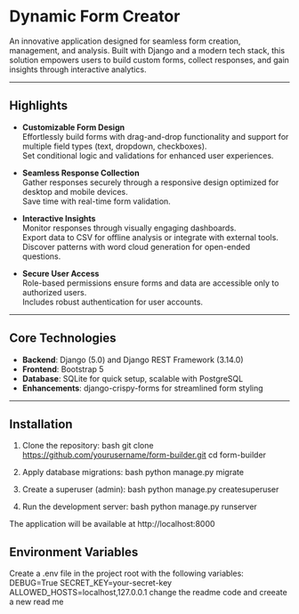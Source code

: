# Dynamic Form Creator

An innovative application designed for seamless form creation, management, and analysis. Built with Django and a modern tech stack, this solution empowers users to build custom forms, collect responses, and gain insights through interactive analytics.

---

## Highlights

- **Customizable Form Design**  
  Effortlessly build forms with drag-and-drop functionality and support for multiple field types (text, dropdown, checkboxes).  
  Set conditional logic and validations for enhanced user experiences.

- **Seamless Response Collection**  
  Gather responses securely through a responsive design optimized for desktop and mobile devices.  
  Save time with real-time form validation.

- **Interactive Insights**  
  Monitor responses through visually engaging dashboards.  
  Export data to CSV for offline analysis or integrate with external tools.  
  Discover patterns with word cloud generation for open-ended questions.

- **Secure User Access**  
  Role-based permissions ensure forms and data are accessible only to authorized users.  
  Includes robust authentication for user accounts.

---

## Core Technologies

- **Backend**: Django (5.0) and Django REST Framework (3.14.0)  
- **Frontend**: Bootstrap 5  
- **Database**: SQLite for quick setup, scalable with PostgreSQL  
- **Enhancements**: django-crispy-forms for streamlined form styling

---


## Installation

1. Clone the repository:
bash
git clone https://github.com/yourusername/form-builder.git
cd form-builder


2. Apply database migrations:
bash
python manage.py migrate


3. Create a superuser (admin):
bash
python manage.py createsuperuser


4. Run the development server:
bash
python manage.py runserver


The application will be available at http://localhost:8000

## Environment Variables

Create a .env file in the project root with the following variables:
DEBUG=True
SECRET_KEY=your-secret-key
ALLOWED_HOSTS=localhost,127.0.0.1
  change the readme code and creeate a new read me
